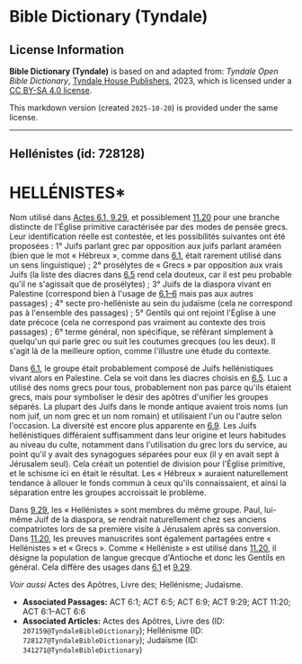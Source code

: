 # Bible Dictionary (Tyndale)

## License Information

**Bible Dictionary (Tyndale)** is based on and adapted from: _Tyndale Open Bible Dictionary_, [Tyndale House Publishers](https://tyndaleopenresources.com/), 2023, which is licensed under a [CC BY-SA 4.0 license](https://creativecommons.org/licenses/by-sa/4.0/legalcode.en).

This markdown version (created `2025-10-20`) is provided under the same license.



--------------------------------

## Hellénistes (id: 728128)

HELLÉNISTES\*
=============

Nom utilisé dans [Actes 6\.1, 9\.29](https://ref.ly/Acts6:1,Acts6:9), et possiblement [11\.20](https://ref.ly/Acts11:20) pour une branche distincte de l'Église primitive caractérisée par des modes de pensée grecs. Leur identification réelle est contestée, et les possibilités suivantes ont été proposées : 1° Juifs parlant grec par opposition aux juifs parlant araméen (bien que le mot « Hébreux », comme dans [6\.1](https://ref.ly/Acts6:1), était rarement utilisé dans un sens linguistique) ; 2° prosélytes de « Grecs » par opposition aux vrais Juifs (la liste des diacres dans [6\.5](https://ref.ly/Acts6:5) rend cela douteux, car il est peu probable qu'il ne s'agissait que de prosélytes) ; 3° Juifs de la diaspora vivant en Palestine (correspond bien à l'usage de [6\.1–6](https://ref.ly/Acts6:1-Acts6:6) mais pas aux autres passages) ; 4° secte pro\-helléniste au sein du judaïsme (cela ne correspond pas à l'ensemble des passages) ; 5° Gentils qui ont rejoint l'Église à une date précoce (cela ne correspond pas vraiment au contexte des trois passages) ; 6° terme général, non spécifique, se référant simplement à quelqu'un qui parle grec ou suit les coutumes grecques (ou les deux). Il s'agit là de la meilleure option, comme l'illustre une étude du contexte.

Dans [6\.1](https://ref.ly/Acts6:1), le groupe était probablement composé de Juifs hellénistiques vivant alors en Palestine. Cela se voit dans les diacres choisis en [6\.5](https://ref.ly/Acts6:5). Luc a utilisé des noms grecs pour tous, probablement non pas parce qu'ils étaient grecs, mais pour symboliser le désir des apôtres d'unifier les groupes séparés. La plupart des Juifs dans le monde antique avaient trois noms (un nom juif, un nom grec et un nom romain) et utilisaient l'un ou l'autre selon l'occasion. La diversité est encore plus apparente en [6\.9](https://ref.ly/Acts6:9). Les Juifs hellénistiques différaient suffisamment dans leur origine et leurs habitudes au niveau du culte, notamment dans l'utilisation du grec lors du service, au point qu'il y avait des synagogues séparées pour eux (il y en avait sept à Jérusalem seul). Cela créait un potentiel de division pour l'Église primitive, et le schisme ici en était le résultat. Les « Hébreux » auraient naturellement tendance à allouer le fonds commun à ceux qu'ils connaissaient, et ainsi la séparation entre les groupes accroissait le problème.

Dans [9\.29](https://ref.ly/Acts9:29), les « Hellénistes » sont membres du même groupe. Paul, lui\-même Juif de la diaspora, se rendrait naturellement chez ses anciens compatriotes lors de sa première visite à Jérusalem après sa conversion. Dans [11\.20](https://ref.ly/Acts11:20), les preuves manuscrites sont également partagées entre « Hellénistes » et « Grecs ». Comme « Helléniste » est utilisé dans [11\.20](https://ref.ly/Acts11:20), il désigne la population de langue grecque d'Antioche et donc les Gentils en général. Cela diffère des usages dans [6\.1](https://ref.ly/Acts6:1) et [9\.29](https://ref.ly/Acts9:29).

*Voir aussi* Actes des Apôtres, Livre des; Hellénisme; Judaïsme.

* **Associated Passages:** ACT 6:1; ACT 6:5; ACT 6:9; ACT 9:29; ACT 11:20; ACT 6:1–ACT 6:6
* **Associated Articles:** Actes des Apôtres, Livre des (ID: `207159@TyndaleBibleDictionary`); Hellénisme (ID: `728127@TyndaleBibleDictionary`); Judaïsme (ID: `341271@TyndaleBibleDictionary`)

